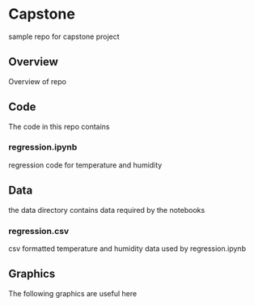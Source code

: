 # Capstone
sample repo for capstone project

## Overview

Overview of repo

## Code

The code in this repo contains

### regression.ipynb

regression code for temperature and humidity

## Data

the data directory contains data required by the notebooks

### regression.csv

csv formatted temperature and humidity data used by regression.ipynb

## Graphics

The following graphics are useful here


